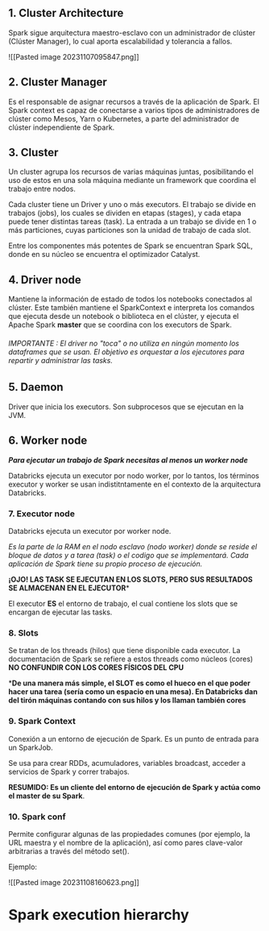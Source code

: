 
## 1. Cluster Architecture

Spark sigue arquitectura maestro-esclavo con un administrador de clúster (Clúster Manager), lo cual aporta escalabilidad y tolerancia a fallos.

![[Pasted image 20231107095847.png]]

## 2. Cluster Manager

Es el responsable de asignar recursos a través de la aplicación de Spark. El Spark context es capaz de conectarse a varios tipos de administradores de clúster como Mesos, Yarn o Kubernetes, a parte del administrador de clúster independiente de Spark.


## 3. Cluster

Un cluster agrupa los recursos de varias máquinas juntas, posibilitando el uso de estos en una sola máquina mediante un framework que coordina el trabajo entre nodos.

Cada cluster tiene un Driver y uno o más executors. El trabajo se divide en trabajos (jobs), los cuales se dividen en etapas (stages), y cada etapa puede tener distintas tareas (task).
La entrada a un trabajo se divide en 1 o más particiones, cuyas particiones son la unidad de trabajo de cada slot.

Entre los componentes más potentes de Spark se encuentran Spark SQL, donde en su núcleo se encuentra el optimizador Catalyst.

## 4. Driver node

Mantiene la información de estado de todos los notebooks conectados al clúster. Este también mantiene el SparkContext e interpreta los comandos que ejecuta desde un notebook o biblioteca en el clúster, y ejecuta el Apache Spark **master** que se coordina con los executors de Spark.

###### IMPORTANTE : El driver no "toca" o no utiliza en ningún momento los dataframes que se usan. El objetivo es orquestar a los ejecutores para repartir y administrar las tasks.


## 5. Daemon

Driver que inicia los executors. Son subprocesos que se ejecutan en la JVM.


## 6. Worker node

***Para ejecutar un trabajo de Spark necesitas al menos un worker node***

Databricks ejecuta un executor por nodo worker, por lo tantos, los términos executor y worker se usan indistitntamente en el contexto de la arquitectura Databricks.


### 7. Executor node

Databricks ejecuta un executor por worker node.

*Es la parte de la RAM en el nodo esclavo (nodo worker) donde se reside el bloque de datos y a tarea (task) o el codigo que se implementará. Cada aplicación de Spark tiene su propio proceso de ejecución.*

**¡OJO!  LAS TASK SE EJECUTAN EN LOS SLOTS, PERO SUS RESULTADOS SE ALMACENAN EN EL EJECUTOR***

El executor **ES** el entorno de trabajo, el cual contiene los slots que se encargan de ejecutar las tasks. 


### 8. Slots

Se tratan de los threads (hilos) que tiene disponible cada executor.
La documentación de Spark se refiere a estos threads como núcleos (cores) **NO CONFUNDIR CON LOS CORES FÍSICOS DEL CPU**

***De una manera más simple, el SLOT es como el hueco en el que poder hacer una tarea (sería como un espacio en una mesa).
En Databricks dan del tirón máquinas contando con sus hilos y los llaman también cores**


### 9. Spark Context

Conexión a un entorno de ejecución de Spark. Es un punto de entrada para un SparkJob.

Se usa para crear RDDs, acumuladores, variables broadcast, acceder a servicios de Spark y correr trabajos.

**RESUMIDO: Es un cliente del entorno de ejecución de Spark y actúa como el master de su Spark**.


### 10. Spark conf

Permite configurar algunas de las propiedades comunes (por ejemplo, la URL maestra y el nombre de la aplicación), así como pares clave-valor arbitrarias a través del método set().

Ejemplo: 

![[Pasted image 20231108160623.png]]


# Spark execution hierarchy












